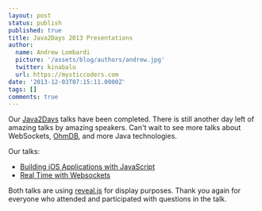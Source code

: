 ```yaml
---
layout: post
status: publish
published: true
title: Java2Days 2013 Presentations
author:
  name: Andrew Lombardi
  picture: '/assets/blog/authors/andrew.jpg'
  twitter: kinabalu
  url: https://mysticcoders.com
date: '2013-12-03T07:15:11.0000Z'
tags: []
comments: true
---
```

Our <a href="http://www.java2days.com">Java2Days</a> talks have been completed.  There is still another day left of amazing talks by amazing speakers.  Can't wait to see more talks about WebSockets, <a href="http://ohmdb.com">OhmDB</a>, and more Java technologies.

Our talks:

<ul>
<li><a href="https://github.com/kinabalu/titaniumprez/tree/java2days_2013">Building iOS Applications with JavaScript</a></li>
<li><a href="https://github.com/kinabalu/real_time_with_websockets/">Real Time with Websockets</a></li>
</ul>
Both talks are using <a href="http://lab.hakim.se/reveal-js/#/">reveal.js</a> for display purposes.  Thank you again for everyone who attended and participated with questions in the talk.

